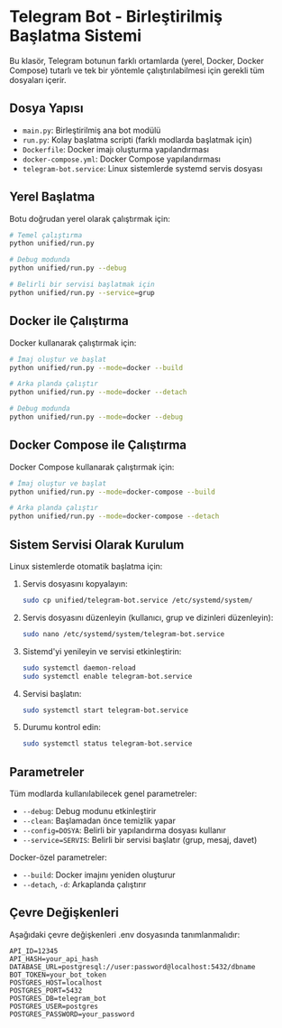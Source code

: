 # Telegram Bot - Birleştirilmiş Başlatma Sistemi

Bu klasör, Telegram botunun farklı ortamlarda (yerel, Docker, Docker Compose) tutarlı ve tek bir yöntemle çalıştırılabilmesi için gerekli tüm dosyaları içerir.

## Dosya Yapısı

- `main.py`: Birleştirilmiş ana bot modülü
- `run.py`: Kolay başlatma scripti (farklı modlarda başlatmak için)
- `Dockerfile`: Docker imajı oluşturma yapılandırması
- `docker-compose.yml`: Docker Compose yapılandırması
- `telegram-bot.service`: Linux sistemlerde systemd servis dosyası

## Yerel Başlatma

Botu doğrudan yerel olarak çalıştırmak için:

```bash
# Temel çalıştırma
python unified/run.py

# Debug modunda
python unified/run.py --debug

# Belirli bir servisi başlatmak için
python unified/run.py --service=grup
```

## Docker ile Çalıştırma

Docker kullanarak çalıştırmak için:

```bash
# İmaj oluştur ve başlat
python unified/run.py --mode=docker --build

# Arka planda çalıştır
python unified/run.py --mode=docker --detach

# Debug modunda
python unified/run.py --mode=docker --debug
```

## Docker Compose ile Çalıştırma

Docker Compose kullanarak çalıştırmak için:

```bash
# İmaj oluştur ve başlat
python unified/run.py --mode=docker-compose --build

# Arka planda çalıştır
python unified/run.py --mode=docker-compose --detach
```

## Sistem Servisi Olarak Kurulum

Linux sistemlerde otomatik başlatma için:

1. Servis dosyasını kopyalayın:
   ```bash
   sudo cp unified/telegram-bot.service /etc/systemd/system/
   ```

2. Servis dosyasını düzenleyin (kullanıcı, grup ve dizinleri düzenleyin):
   ```bash
   sudo nano /etc/systemd/system/telegram-bot.service
   ```

3. Sistemd'yi yenileyin ve servisi etkinleştirin:
   ```bash
   sudo systemctl daemon-reload
   sudo systemctl enable telegram-bot.service
   ```

4. Servisi başlatın:
   ```bash
   sudo systemctl start telegram-bot.service
   ```

5. Durumu kontrol edin:
   ```bash
   sudo systemctl status telegram-bot.service
   ```

## Parametreler

Tüm modlarda kullanılabilecek genel parametreler:

- `--debug`: Debug modunu etkinleştirir
- `--clean`: Başlamadan önce temizlik yapar
- `--config=DOSYA`: Belirli bir yapılandırma dosyası kullanır
- `--service=SERVIS`: Belirli bir servisi başlatır (grup, mesaj, davet)

Docker-özel parametreler:

- `--build`: Docker imajını yeniden oluşturur
- `--detach`, `-d`: Arkaplanda çalıştırır

## Çevre Değişkenleri

Aşağıdaki çevre değişkenleri .env dosyasında tanımlanmalıdır:

```
API_ID=12345
API_HASH=your_api_hash
DATABASE_URL=postgresql://user:password@localhost:5432/dbname
BOT_TOKEN=your_bot_token
POSTGRES_HOST=localhost
POSTGRES_PORT=5432
POSTGRES_DB=telegram_bot
POSTGRES_USER=postgres
POSTGRES_PASSWORD=your_password
``` 